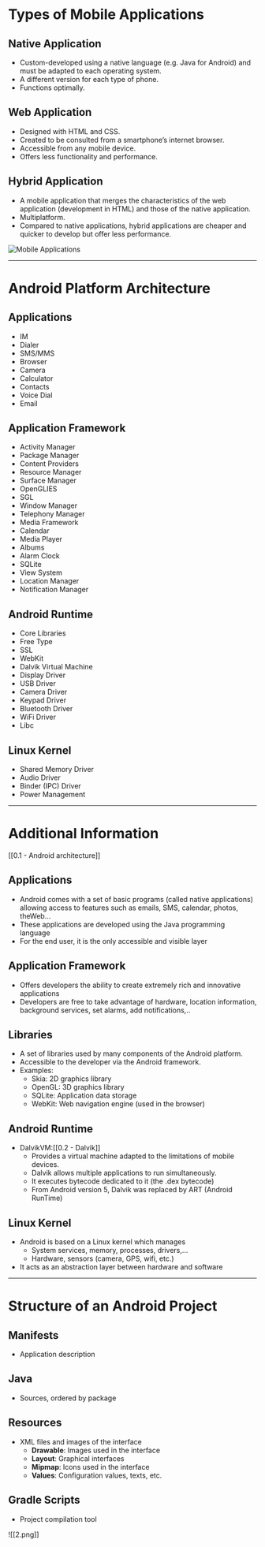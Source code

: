 # Types of Mobile Applications

## Native Application
- Custom-developed using a native language (e.g. Java for Android) and must be adapted to each operating system.
- A different version for each type of phone.
- Functions optimally.

## Web Application
- Designed with HTML and CSS.
- Created to be consulted from a smartphone’s internet browser.
- Accessible from any mobile device.
- Offers less functionality and performance.

## Hybrid Application
- A mobile application that merges the characteristics of the web application (development in HTML) and those of the native application.
- Multiplatform.
- Compared to native applications, hybrid applications are cheaper and quicker to develop but offer less performance.

![Mobile Applications](1.png)

---

# Android Platform Architecture

## Applications
- IM
- Dialer
- SMS/MMS
- Browser
- Camera
- Calculator
- Contacts
- Voice Dial
- Email

## Application Framework
- Activity Manager
- Package Manager
- Content Providers
- Resource Manager
- Surface Manager
- OpenGLIES
- SGL
- Window Manager
- Telephony Manager
- Media Framework
- Calendar
- Media Player
- Albums
- Alarm Clock
- SQLite
- View System
- Location Manager
- Notification Manager

## Android Runtime
- Core Libraries
- Free Type
- SSL
- WebKit
- Dalvik Virtual Machine
- Display Driver
- USB Driver
- Camera Driver
- Keypad Driver
- Bluetooth Driver
- WiFi Driver
- Libc

## Linux Kernel
- Shared Memory Driver
- Audio Driver
- Binder (IPC) Driver
- Power Management

---

# Additional Information
[[0.1 - Android architecture]]
## Applications
- Android comes with a set of basic programs (called native applications) allowing access to features such as emails, SMS, calendar, photos, theWeb…
- These applications are developed using the Java programming language
- For the end user, it is the only accessible and visible layer

## Application Framework
- Offers developers the ability to create extremely rich and innovative applications
- Developers are free to take advantage of hardware, location information, background services, set alarms, add notifications,..

## Libraries
- A set of libraries used by many components of the Android platform.
- Accessible to the developer via the Android framework.
- Examples:
  - Skia: 2D graphics library
  - OpenGL: 3D graphics library
  - SQLite: Application data storage
  - WebKit: Web navigation engine (used in the browser)

## Android Runtime
- DalvikVM:[[0.2 - Dalvik]]
  - Provides a virtual machine adapted to the limitations of mobile devices.
  - Dalvik allows multiple applications to run simultaneously.
  - It executes bytecode dedicated to it (the .dex bytecode)
  - From Android version 5, Dalvik was replaced by ART (Android RunTime)

## Linux Kernel
- Android is based on a Linux kernel which manages
  - System services, memory, processes, drivers,...
  - Hardware, sensors (camera, GPS, wifi, etc.)
- It acts as an abstraction layer between hardware and software

---

# Structure of an Android Project

## Manifests
- Application description

## Java
- Sources, ordered by package

## Resources
- XML files and images of the interface
  - **Drawable**: Images used in the interface
  - **Layout**: Graphical interfaces
  - **Mipmap**: Icons used in the interface
  - **Values**: Configuration values, texts, etc.

## Gradle Scripts
- Project compilation tool

![[2.png]] 



